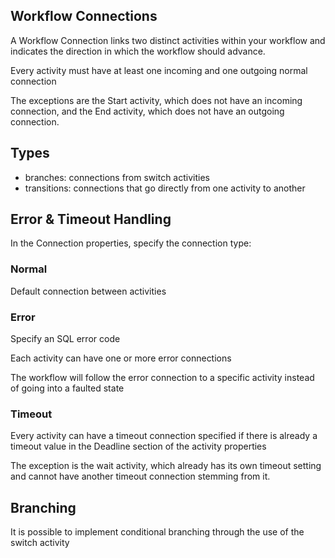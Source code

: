 ## Workflow Connections

A Workflow Connection links two distinct activities within your workflow and indicates the direction in which the workflow should advance.

Every activity must have at least one incoming and one outgoing normal connection

The exceptions are the Start activity, which does not have an incoming connection, and the End activity, which does not have an outgoing connection.

## Types

- branches: connections from switch activities
- transitions: connections that go directly from one activity to another

## Error & Timeout Handling

In the Connection properties, specify the connection type:

### Normal

Default connection between activities

### Error

Specify an SQL error code

Each activity can have one or more error connections

The workflow will follow the error connection to a specific activity instead of going into a faulted state

### Timeout

Every activity can have a timeout connection specified if there is already a timeout value in the Deadline section of the activity properties

The exception is the wait activity, which already has its own timeout setting and cannot have another timeout connection stemming from it.

## Branching

It is possible to implement conditional branching through the use of the switch activity
